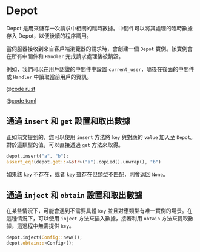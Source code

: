 # Depot

Depot 是用來儲存一次請求中相關的臨時數據。中間件可以將其處理的臨時數據存入 Depot，以便後續的程序調用。

當伺服器接收到來自客戶端瀏覽器的請求時，會創建一個 `Depot` 實例。該實例會在所有中間件和 `Handler` 完成請求處理後被銷毀。

例如，我們可以在用戶認證的中間件中設置 `current_user`，隨後在後面的中間件或 `Handler` 中讀取當前用戶的資訊。

<CodeGroup>
  <CodeGroupItem title="main.rs" active>

@[code rust](../../../../codes/use-depot/src/main.rs)

  </CodeGroupItem>
  <CodeGroupItem title="Cargo.toml">

@[code toml](../../../../codes/use-depot/Cargo.toml)

  </CodeGroupItem>
</CodeGroup>

## 通過 `insert` 和 `get` 設置和取出數據

 正如前文提到的，您可以使用 `insert` 方法將 `key` 與對應的 `value` 加入至 `Depot`。對於這類型的值，可以直接透過 `get` 方法來取得。

```rust
depot.insert("a", "b");
assert_eq!(depot.get::<&str>("a").copied().unwrap(), "b")
```

 如果該 `key` 不存在，或者 `key` 雖存在但類型不匹配，則會返回 `None`。

## 通過 `inject` 和 `obtain` 設置和取出數據

在某些情況下，可能會遇到不需要具體 `key` 並且對應類型有唯一實例的場景。在這種情況下，可以使用 `inject` 方法來插入數據，接著利用 `obtain` 方法來提取數據，這過程中無需提供 `key`。
```rust
depot.inject(Config::new());
depot.obtain::<Config>();
```